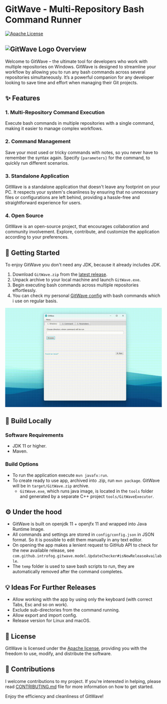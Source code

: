 # GitWave - Multi-Repository Bash Command Runner
[![Apache License](https://img.shields.io/badge/license-Apache%20License%202.0-blue.svg)](https://github.com/introfog/GitWave/blob/master/LICENSE.md)

## <img src="./src/main/resources/logo32.png"  alt="GitWave Logo"> Overview
Welcome to GitWave – the ultimate tool for developers who work with multiple repositories on Windows. GitWave is 
designed to streamline your workflow by allowing you to run any bash commands across several repositories simultaneously.
It’s a powerful companion for any developer looking to save time and effort when managing their Git projects.

## :sparkles: Features
### 1. Multi-Repository Command Execution
Execute bash commands in multiple repositories with a single command, making it easier to manage complex workflows.
### 2. Command Management
Save your most used or tricky commands with notes, so you never have to remember the syntax again. 
Specify `{parameters}` for the command, to quickly run different scenarios.
### 3. Standalone Application
GitWave is a standalone application that doesn't leave any footprint on your PC. It respects your 
system's cleanliness by ensuring that no unnecessary files or configurations are left behind, 
providing a hassle-free and straightforward experience for users.
### 4. Open Source
GitWave is an open-source project, that encourages collaboration and community involvement. 
Explore, contribute, and customize the application according to your preferences.

## :checkered_flag: Getting Started
To enjoy GitWave you don't need any JDK, because it already includes JDK.
1. Download `GitWave.zip` from the [latest release](https://github.com/introfog/GitWave/releases).
2. Unpack archive to your local machine and launch `GitWave.exe`.
3. Begin executing bash commands across multiple repositories effortlessly.
4. You can check my personal [GitWave config](https://gist.github.com/introfog/10a0a3f6c0b069c4132f8ac18b73dff5) with bash commands which i use on regular basis.

<img src=samples/Sample_Saved_Commands.gif>

## :hammer: Build Locally
### Software Requirements
- JDK 11 or higher.
- Maven.
### Build Options
- To run the application execute `mvn javafx:run`.
- To create ready to use app, archived into .zip, run `mvn package`. GitWave will be in `target/GitWave.zip` archive.
  - `GitWave.exe`, which runs java image, is located in the `tools` folder and generated by a separate C++ project `tools/GitWaveExecutor`.
 
## :gear: Under the hood
- GitWave is built on openjdk 11 + openjfx 11 and wrapped into Java Runtime Image.
- All commands and settings are stored in `config/config.json` in JSON format. So it is possible to edit them manually in any text editor.
- On opening the app makes a lenient request to GitHub API to check for the new available release, see `com.github.introfog.gitwave.model.UpdateChecker#isNewReleaseAvailable`.
- The `temp` folder is used to save bash scripts to run, they are automatically removed after the command completes.

## :bulb: Ideas For Further Releases
- Allow working with the app by using only the keyboard (with correct Tabs, Esc and so on work).
- Exclude sub-directories from the command running.
- Allow export and import config.
- Release version for Linux and macOS.

## :page_with_curl: License 
GitWave is licensed under the [Apache license](LICENSE.md), providing you with the freedom to use, modify, and distribute the software.

## :handshake: Contributions 
I welcome contributions to my project. If you're interested in helping, please read 
[CONTRIBUTING.md](CONTRIBUTING.md) file for more information on how to get started.


Enjoy the efficiency and cleanliness of GitWave!
